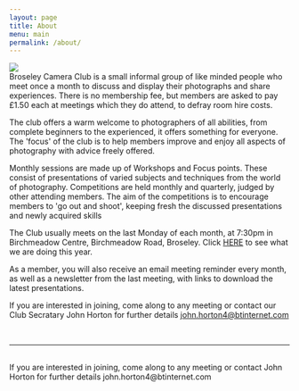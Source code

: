 ```yaml
---
layout: page
title: About
menu: main
permalink: /about/
---
```


<img class="col one right" src="/assets/img/prof_pic.jpg">

<br/>
Broseley Camera Club is a small informal group of like minded people who meet once a month to discuss and display their photographs and share experiences.  There is no membership fee, but members are asked to pay £1.50 each at meetings which they do attend, to defray room hire costs.

The club offers a warm welcome to photographers of all abilities, from complete beginners to the experienced, it offers something for everyone. The 'focus' of the club is to help members improve and enjoy all aspects of photography with advice freely offered. 
 
Monthly sessions are made up of Workshops and Focus points. These consist of presentations of varied subjects and techniques from the world of photography. Competitions are held monthly and quarterly, judged by other attending members. The aim of the competitions is to encourage members to 'go out and shoot', keeping fresh the discussed presentations and newly acquired skills
  
The Club usually meets on the last Monday of each month, at 7:30pm in Birchmeadow Centre, Birchmeadow Road, Broseley. Click <a href="{{ site.url }}/programme/">HERE</a> to see what we are doing this year.

As a member, you will also receive an email meeting reminder every month, as well as a newsletter from the last meeting, with links to download the latest presentations.
 
If you are interested in joining, come along to any meeting or contact our Club Secratary John Horton for further details <a href="mailto:john.horton4@btinternet.com">john.horton4@btinternet.com</a>


<br/>
<hr/>
<br/>
<span class="contacticon center">
	<a href="mailto:BroseleyPhotography@gmail.com"><i class="fa fa-envelope-square"></i></a>
<!--<a href="https://github.com" target="_blank"><i class="fa fa-github-square"></i></a>
	<a href="https://www.linkedin.com" target="_blank"><i class="fa fa-linkedin-square"></i></a>
	<a href="http://tumblr.com" target="_blank"><i class="fa fa-tumblr-square"></i></a> -->
	<a href="https://twitter.com/BroseleyPhoto" target="_blank"><i class="fa fa-twitter-square"></i></a>
</span>

<div class="col three caption">
	If you are interested in joining, come along to any meeting or contact John Horton for further details john.horton4@btinternet.com
</div>

